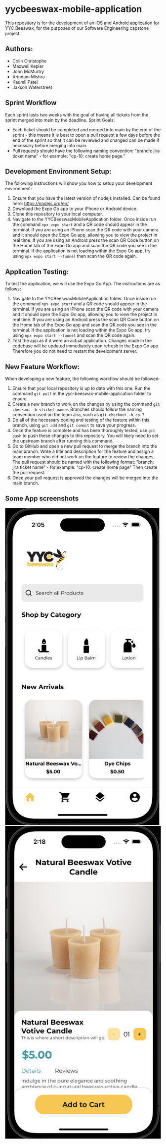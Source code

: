 # yycbeeswax-mobile-application
This repository is for the development of an iOS and Android application for YYC Beeswax, for the purposes of our Software Engineering capstone project.  

## Authors:
- Colin Christophe
- Maxwell Kepler
- John McMurtry
- Arindam Mishra
- Kaumil Patel
- Jaxson Waterstreet

## Sprint Workflow
Each sprint lasts two weeks with the goal of having all tickets from the sprint merged into main by the deadline. 
Sprint Goals:
- Each ticket should be completed and merged into main by the end of the sprint - this means it is best to open a pull request a few days before the end of the sprint so that it can be reviewed and changed can be made if necessary before merging into main.
- Pull requests should have the following naming convention: "branch: jira ticket name" - for example: "cp-10: create home page."

## Development Environment Setup:
The following instructions will show you how to setup your development environment:

1. Ensure that you have the latest version of nodejs installed. Can be found here: https://nodejs.org/en/
2. Download the Expo Go app to your iPhone or Android device.
3. Clone this repository to your local computer.
4. Navigate to the YYCBeeswaxMobileApplication folder. Once inside run the command ```npx expo start``` and a QR code should appear in the terminal. If you are using an iPhone scan the QR code with your camera and it should open the Expo Go app, allowing you to view the project in real time. If you are using an Android press the scan QR Code button on the Home tab of the Expo Go app and scan the QR code you see in the terminal. If the application is not loading within the Expo Go app, try using ```npx expo start --tunnel``` then scan the QR code again. 


## Application Testing: 
To test the application, we will use the Expo Go App. The instructions are as follows:

1. Navigate to the YYCBeeswaxMobileApplication folder. Once inside run the command ```npx expo start``` and a QR code should appear in the terminal. If you are using an iPhone scan the QR code with your camera and it should open the Expo Go app, allowing you to view the project in real time. If you are using an Android press the scan QR Code button on the Home tab of the Expo Go app and scan the QR code you see in the terminal. If the application is not loading within the Expo Go app, try using ```npx expo start --tunnel``` and scan the QR code again.
2. Test the app as if it were an actual application. Changes made in the codebase will be updated immediately upon refresh in the Expo Go app. Therefore you do not need to restart the development server.

## New Feature Workflow:
When developing a new feature, the following workflow should be followed:

1. Ensure that your local repository is up to date with this one. Run the command ```git pull``` in the yyc-beeswax-mobile-application folder to ensure.
2. Create a new branch to work on the changes by using the command ```git checkout -b <ticket-name>```. Branches should follow the naming convention used on the team Jira, such as ```git checkout -b cp-7```.
3. Do all of the necessary coding and testing of the feature within this branch, using ```git add``` and ```git commit``` to save your progress.
4. Once the feature is complete and has been thoroughly tested, use ```git push``` to push these changes to this repository. You will likely need to set the upstream branch after running this command.
5. Go to GitHub and open a new pull request to merge the branch into the main branch. Write a title and description for the feature and assign a team member who did not work on the feature to review the changes. The pull request should be named with the following format: "branch: jira ticket name" - for example: "cp-10: create home page" Then create the pull request.
6. Once your pull request is approved the changes will be merged into the main branch. 

## Some App screenshots

![App Photo 1](App%20photos/landing.png)
![App Photo 1](App%20photos/order.png)
